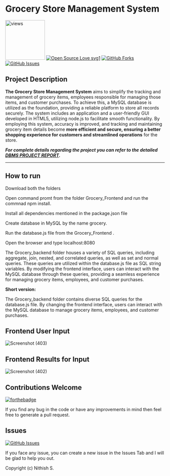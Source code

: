 
# Grocery Store Management System

<a href="https://github.com/Nithish-9"><img alt="views" title="Github views" src="https://komarev.com/ghpvc/?username=Nithish-9&style=flat-square" width="125"/></a>
[![Open Source Love svg1](https://badges.frapsoft.com/os/v1/open-source.svg?v=103)](#)
[![GitHub Forks](https://img.shields.io/github/forks/Nithish-9/Restaurant-Management-System.svg?style=social&label=Fork&maxAge=2592000)](https://www.github.com/Nithish-9/Restaurant-Management-System/fork)
[![GitHub Issues](https://img.shields.io/github/issues/Nithish-9/Restaurant-Management-System.svg?style=flat&label=Issues&maxAge=2592000)](https://www.github.com/Nithish-9/Restaurant-Management-System/issues)


## Project Description
**The Grocery Store Management System** aims to simplify the tracking and management of grocery items, employees responsible for managing those items, and customer purchases. To achieve this, a MySQL database is utilized as the foundation, providing a reliable platform to store all records securely. The system includes an application and a user-friendly GUI developed in HTML5, utilizing node.js to facilitate smooth functionality. By employing this system, accuracy is improved, and tracking and maintaining grocery item details become **more efficient and secure, ensuring a better shopping experience for customers and streamlined operations** for the store.

***For complete details regarding the project you can refer to the detailed [DBMS PROJECT REPORT](https://github.com/Nithish-9/Restaurant-Management-System/blob/main/SRS.pdf).***

---

## How to run

Download both the folders 

Open command promt from the folder Grocery_Frontend and run the commnad npm install. 

Install all dependencies mentioned in the package.json file 

Create database in MySQL by the name grocery. 

Run the database.js file from the Grocery_Frontend . 

Open the browser and type localhost:8080

The Grocery_backend folder houses a variety of SQL queries, including aggregate, join, nested, and correlated queries, as well as set and normal queries. These queries are utilized within the database.js file as SQL string variables. By modifying the frontend interface, users can interact with the MySQL database through these queries, providing a seamless experience for managing grocery items, employees, and customer purchases.

**Short version:**

The Grocery_backend folder contains diverse SQL queries for the database.js file. By changing the frontend interface, users can interact with the MySQL database to manage grocery items, employees, and customer purchases.

## Frontend User Input

![Screenshot (403)](https://github.com/Nithish-9/Grocery-Store-Management-System/assets/113118468/9a0b19be-9312-4a07-bf9c-a2f5cc38ab30)

## Frontend Results for Input

![Screenshot (402)](https://github.com/Nithish-9/Grocery-Store-Management-System/assets/113118468/0ecaa7f3-e9b7-4566-a85d-514231c581b4)


## Contributions Welcome
[![forthebadge](https://forthebadge.com/images/badges/built-with-love.svg)](#)

If you find any bug in the code or have any improvements in mind then feel free to generate a pull request.

## Issues
[![GitHub Issues](https://img.shields.io/github/issues/Nithish-9/Restaurant-Management-System.svg?style=flat&label=Issues&maxAge=2592000)](https://www.github.com/Nithish-9/Restaurant-Management-System/issues)

If you face any issue, you can create a new issue in the Issues Tab and I will be glad to help you out.


Copyright (c) Nithish S.                                      
